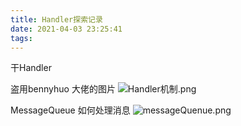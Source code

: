 ```yaml
---
title: Handler探索记录
date: 2021-04-03 23:25:41
tags:
---
```

干Handler
<!-- more -->

盗用bennyhuo 大佬的图片
![Handler机制.png](https://i.loli.net/2021/04/03/8kXWrMKgo4YVLRz.png)


MessageQueue 如何处理消息
![messageQuenue.png](https://i.loli.net/2021/04/03/zDR6CTUQ3pyIHVl.png)